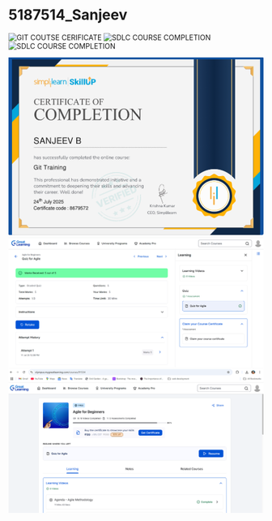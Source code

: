 # 5187514_Sanjeev
![GIT COUTSE CERIFICATE](/5187514_Sanjeev/SimpliLearnCertificate.png)
![SDLC COURSE COMPLETION](/5187514_Sanjeev/Agile%20course%20completion%20(1).png)
![SDLC COURSE COMPLETION](/5187514_Sanjeev/Agile%20course%20completion%20(2).png)

<img src="GIT/SimpliLearnCertificate.png" alt="Project certificate" style="margin-right: 10px;" />
<img src="SDLC/Agile course completion (1).png" alt="Project certificate" style="margin-right: 10px;" />
<img src="SDLC/Agile course completion (2).png" alt="Project Certificate" />

